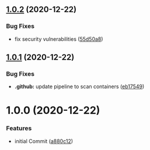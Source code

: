 ## [1.0.2](https://github.com/venkatramachandran/version-app/compare/v1.0.1...v1.0.2) (2020-12-22)


### Bug Fixes

* fix security vulnerabilities ([55d50a8](https://github.com/venkatramachandran/version-app/commit/55d50a82dd54059f9a7152a38528f8035f15625a))

## [1.0.1](https://github.com/venkatramachandran/version-app/compare/v1.0.0...v1.0.1) (2020-12-22)


### Bug Fixes

* **.github:** update pipeline to scan containers ([eb17549](https://github.com/venkatramachandran/version-app/commit/eb175493a350b2ebbbc66dffc9d90bb4b604c2d5))

# 1.0.0 (2020-12-22)


### Features

* initial Commit ([a880c12](https://github.com/venkatramachandran/version-app/commit/a880c12d00402eb5041d76e6e832fb06ba93a890))

